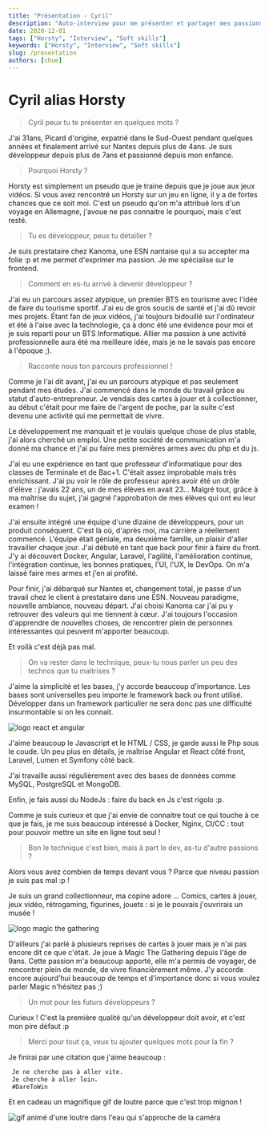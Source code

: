 ```yaml
---
title: "Présentation - Cyril"
description: "Auto-interview pour me présenter et partager mes passions"
date: 2020-12-01
tags: ["Horsty", "Interview", "Soft skills"]
keywords: ["Horsty", "Interview", "Soft skills"]
slug: /presentation
authors: [chue]
---
```


# Cyril alias Horsty

> Cyril peux tu te présenter en quelques mots ?

J'ai 31ans, Picard d'origine, expatrié dans le Sud-Ouest pendant quelques années et finalement arrivé sur Nantes depuis plus de 4ans. Je suis développeur depuis plus de 7ans et passionné depuis mon enfance.

<!--truncate-->

> Pourquoi Horsty ?

Horsty est simplement un pseudo que je traine depuis que je joue aux jeux vidéos. Si vous avez rencontré un Horsty sur un jeu en ligne, il y a de fortes chances que ce soit moi. C'est un pseudo qu'on m'a attribué lors d'un voyage en Allemagne, j'avoue ne pas connaitre le pourquoi, mais c'est resté.

> Tu es développeur, peux tu détailler ?

Je suis prestataire chez Kanoma, une ESN nantaise qui a su accepter ma folie :p et me permet d'exprimer ma passion. Je me spécialise sur le frontend.

> Comment en es-tu arrivé à devenir développeur ?

J'ai eu un parcours assez atypique, un premier BTS en tourisme avec l'idée de faire du tourisme sportif. J'ai eu de gros soucis de santé et j'ai dû revoir mes projets.
Étant fan de jeux vidéos, j'ai toujours bidouillé sur l'ordinateur et été à l'aise avec la technologie, ça à donc été une évidence pour moi et je suis reparti pour un BTS Informatique. Allier ma passion à une activité professionnelle aura été ma meilleure idée, mais je ne le savais pas encore à l'époque ;).

> Racconte nous ton parcours professionnel !

Comme je l'ai dit avant, j'ai eu un parcours atypique et pas seulement pendant mes études. J'ai commencé dans le monde du travail grâce au statut d'auto-entrepreneur. Je vendais des cartes à jouer et à collectionner, au début c'était pour me faire de l'argent de poche, par la suite c'est devenu une activité qui me permettait de vivre.

Le développement me manquait et je voulais quelque chose de plus stable, j'ai alors cherché un emploi. Une petite société de communication m'a donné ma chance et j'ai pu faire mes premières armes avec du php et du js.

J'ai eu une expérience en tant que professeur d'informatique pour des classes de Terminale et de Bac+1. C'était assez improbable mais très enrichissant. J'ai pu voir le rôle de professeur après avoir été un drôle d'élève : j'avais 22 ans, un de mes élèves en avait 23... Malgré tout, grâce à ma maîtrise du sujet, j'ai gagné l'approbation de mes élèves qui ont eu leur examen !

J'ai ensuite intégré une équipe d'une dizaine de développeurs, pour un produit conséquent. C'est là où, d'après moi, ma carrière a réellement commencé. L'équipe était géniale, ma deuxième famille, un plaisir d'aller travailler chaque jour. J'ai débuté en tant que back pour finir à faire du front. J'y ai découvert Docker, Angular, Laravel, l'agilité, l'amélioration continue, l'intégration continue, les bonnes pratiques, l'UI, l'UX, le DevOps. On m'a laissé faire mes armes et j'en ai profité.

Pour finir, j'ai débarqué sur Nantes et, changement total, je passe d'un travail chez le client à prestataire dans une ESN. Nouveau paradigme, nouvelle ambiance, nouveau départ. J'ai choisi Kanoma car j'ai pu y retrouver des valeurs qui me tiennent à cœur. J'ai toujours l'occasion d'apprendre de nouvelles choses, de rencontrer plein de personnes intéressantes qui peuvent m'apporter beaucoup.

Et voilà c'est déjà pas mal.

> On va rester dans le technique, peux-tu nous parler un peu des technos que tu maitrises ?

J'aime la simplicité et les bases, j'y accorde beaucoup d'importance. Les bases sont universelles peu importe le framework back ou front utilisé. Développer dans un framework particulier ne sera donc pas une difficulté insurmontable si on les connait.

![logo react et angular](/img/logo-react-angular.png)

J'aime beaucoup le Javascript et le HTML / CSS, je garde aussi le Php sous le coude.
Un peu plus en détails, je maîtrise Angular et React côté front, Laravel, Lumen et Symfony côté back.

J'ai travaille aussi régulièrement avec des bases de données comme MySQL, PostgreSQL et MongoDB.

Enfin, je fais aussi du NodeJs : faire du back en Js c'est rigolo :p.

Comme je suis curieux et que j'ai envie de connaitre tout ce qui touche à ce que je fais, je me suis beaucoup intéressé à Docker, Nginx, CI/CC : tout pour pouvoir mettre un site en ligne tout seul !

> Bon le technique c'est bien, mais à part le dev, as-tu d'autre passions ?

Alors vous avez combien de temps devant vous ? Parce que niveau passion je suis pas mal :p !

Je suis un grand collectionneur, ma copine adore ... Comics, cartes à jouer, jeux vidéo, rétrogaming, figurines, jouets : si je le pouvais j'ouvrirais un musée !

![logo magic the gathering](/img/magic-the-gathering.png)

D'ailleurs j'ai parlé à plusieurs reprises de cartes à jouer mais je n'ai pas encore dit ce que c'était. Je joue à Magic The Gathering depuis l'âge de 9ans. Cette passion m'a beaucoup apporté, elle m'a permis de voyager, de rencontrer plein de monde, de vivre financièrement même. J'y accorde encore aujourd'hui beaucoup de temps et d'importance donc si vous voulez parler Magic n'hésitez pas ;)

> Un mot pour les futurs développeurs ?

Curieux ! C'est la première qualité qu'un développeur doit avoir, et c'est mon pire défaut :p

> Merci pour tout ça, veux tu ajouter quelques mots pour la fin ?

Je finirai par une citation que j'aime beaucoup :

```txt
 Je ne cherche pas à aller vite. 
 Je cherche à aller loin. 
 #DareToWin
```

Et en cadeau un magnifique gif de loutre parce que c'est trop mignon !

![gif animé d'une loutre dans l'eau qui s'approche de la caméra](/img/loutre.gif)
